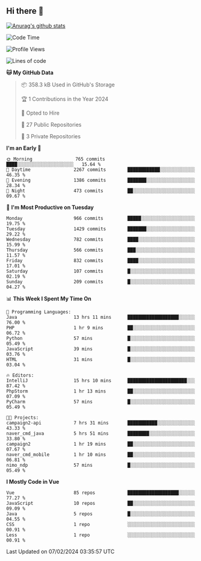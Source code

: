 ## Hi there 👋

[![Anurag's github stats](https://github-readme-stats.vercel.app/api?username=Songwonseok)](https://github.com/anuraghazra/github-readme-stats)



<!--START_SECTION:waka-->
![Code Time](http://img.shields.io/badge/Code%20Time-2%2C670%20hrs%2012%20mins-blue)

![Profile Views](http://img.shields.io/badge/Profile%20Views-0-blue)

![Lines of code](https://img.shields.io/badge/From%20Hello%20World%20I%27ve%20Written-34.8%20million%20lines%20of%20code-blue)

**🐱 My GitHub Data** 

> 📦 358.3 kB Used in GitHub's Storage 
 > 
> 🏆 1 Contributions in the Year 2024
 > 
> 💼 Opted to Hire
 > 
> 📜 27 Public Repositories 
 > 
> 🔑 3 Private Repositories 
 > 
**I'm an Early 🐤** 

```text
🌞 Morning                765 commits         ████░░░░░░░░░░░░░░░░░░░░░   15.64 % 
🌆 Daytime                2267 commits        ████████████░░░░░░░░░░░░░   46.35 % 
🌃 Evening                1386 commits        ███████░░░░░░░░░░░░░░░░░░   28.34 % 
🌙 Night                  473 commits         ██░░░░░░░░░░░░░░░░░░░░░░░   09.67 % 
```
📅 **I'm Most Productive on Tuesday** 

```text
Monday                   966 commits         █████░░░░░░░░░░░░░░░░░░░░   19.75 % 
Tuesday                  1429 commits        ███████░░░░░░░░░░░░░░░░░░   29.22 % 
Wednesday                782 commits         ████░░░░░░░░░░░░░░░░░░░░░   15.99 % 
Thursday                 566 commits         ███░░░░░░░░░░░░░░░░░░░░░░   11.57 % 
Friday                   832 commits         ████░░░░░░░░░░░░░░░░░░░░░   17.01 % 
Saturday                 107 commits         █░░░░░░░░░░░░░░░░░░░░░░░░   02.19 % 
Sunday                   209 commits         █░░░░░░░░░░░░░░░░░░░░░░░░   04.27 % 
```


📊 **This Week I Spent My Time On** 

```text
💬 Programming Languages: 
Java                     13 hrs 11 mins      ███████████████████░░░░░░   76.00 % 
PHP                      1 hr 9 mins         ██░░░░░░░░░░░░░░░░░░░░░░░   06.72 % 
Python                   57 mins             █░░░░░░░░░░░░░░░░░░░░░░░░   05.49 % 
JavaScript               39 mins             █░░░░░░░░░░░░░░░░░░░░░░░░   03.76 % 
HTML                     31 mins             █░░░░░░░░░░░░░░░░░░░░░░░░   03.04 % 

🔥 Editors: 
IntelliJ                 15 hrs 10 mins      ██████████████████████░░░   87.42 % 
PhpStorm                 1 hr 13 mins        ██░░░░░░░░░░░░░░░░░░░░░░░   07.09 % 
PyCharm                  57 mins             █░░░░░░░░░░░░░░░░░░░░░░░░   05.49 % 

🐱‍💻 Projects: 
campaign2-api            7 hrs 31 mins       ███████████░░░░░░░░░░░░░░   43.33 % 
naver_cmd_java           5 hrs 51 mins       ████████░░░░░░░░░░░░░░░░░   33.80 % 
campaign2                1 hr 19 mins        ██░░░░░░░░░░░░░░░░░░░░░░░   07.67 % 
naver_cmd_mobile         1 hr 10 mins        ██░░░░░░░░░░░░░░░░░░░░░░░   06.81 % 
nimo_ndp                 57 mins             █░░░░░░░░░░░░░░░░░░░░░░░░   05.49 % 
```

**I Mostly Code in Vue** 

```text
Vue                      85 repos            ███████████████████░░░░░░   77.27 % 
JavaScript               10 repos            ██░░░░░░░░░░░░░░░░░░░░░░░   09.09 % 
Java                     5 repos             █░░░░░░░░░░░░░░░░░░░░░░░░   04.55 % 
CSS                      1 repo              ░░░░░░░░░░░░░░░░░░░░░░░░░   00.91 % 
Less                     1 repo              ░░░░░░░░░░░░░░░░░░░░░░░░░   00.91 % 
```




 Last Updated on 07/02/2024 03:35:57 UTC
<!--END_SECTION:waka-->
